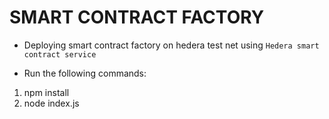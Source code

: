 # SMART CONTRACT FACTORY 

- Deploying smart contract factory on hedera test net using `Hedera smart contract service`

- Run the following commands:
1. npm install
2. node index.js
